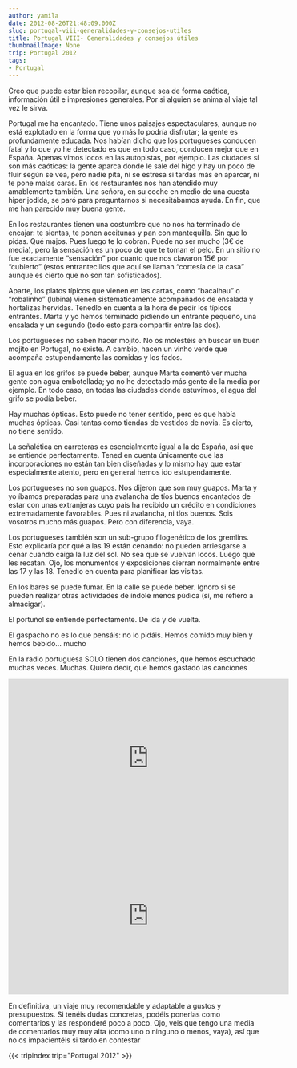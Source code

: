 ```yaml
---
author: yamila
date: 2012-08-26T21:48:09.000Z
slug: portugal-viii-generalidades-y-consejos-utiles
title: Portugal VIII- Generalidades y consejos útiles
thumbnailImage: None
trip: Portugal 2012
tags:
- Portugal
---
```



Creo que puede estar bien recopilar, aunque sea de forma caótica, información útil e impresiones generales. Por si alguien se anima al viaje tal vez le sirva.

Portugal me ha encantado. Tiene unos paisajes espectaculares, aunque no está explotado en la forma que yo más lo podría disfrutar; la gente es profundamente educada. Nos habían dicho que los portugueses conducen fatal y lo que yo he detectado es que en todo caso, conducen mejor que en España. Apenas vimos locos en las autopistas, por ejemplo. Las ciudades sí son más caóticas: la gente aparca donde le sale del higo y hay un poco de fluir según se vea, pero nadie pita, ni se estresa si tardas más en aparcar, ni te pone malas caras. En los restaurantes nos han atendido muy amablemente también. Una señora, en su coche en medio de una cuesta hiper jodida, se paró para preguntarnos si necesitábamos ayuda. En fin, que me han parecido muy buena gente.

En los restaurantes tienen una costumbre que no nos ha terminado de encajar: te sientas, te ponen aceitunas y pan con mantequilla. Sin que lo pidas. Qué majos. Pues luego te lo cobran. Puede no ser mucho (3€ de media), pero la sensación es un poco de que te toman el pelo. En un sitio no fue exactamente “sensación” por cuanto que nos clavaron 15€ por “cubierto” (estos entrantecillos que aquí se llaman “cortesía de la casa” aunque es cierto que no son tan sofisticados).

Aparte, los platos típicos que vienen en las cartas, como “bacalhau” o “robalinho” (lubina) vienen sistemáticamente acompañados de ensalada y hortalizas hervidas. Tenedlo en cuenta a la hora de pedir los típicos entrantes. Marta y yo hemos terminado pidiendo un entrante pequeño, una ensalada y un segundo (todo esto para compartir entre las dos).

Los portugueses no saben hacer mojito. No os molestéis en buscar un buen mojito en Portugal, no existe. A cambio, hacen un vinho verde que acompaña estupendamente las comidas y los fados.

El agua en los grifos se puede beber, aunque Marta comentó ver mucha gente con agua embotellada; yo no he detectado más gente de la media por ejemplo. En todo caso, en todas las ciudades donde estuvimos, el agua del grifo se podía beber.

Hay muchas ópticas. Esto puede no tener sentido, pero es que había muchas ópticas. Casi tantas como tiendas de vestidos de novia. Es cierto, no tiene sentido.

La señalética en carreteras es esencialmente igual a la de España, así que se entiende perfectamente. Tened en cuenta únicamente que las incorporaciones no están tan bien diseñadas y lo mismo hay que estar especialmente atento, pero en general hemos ido estupendamente.

Los portugueses no son guapos. Nos dijeron que son muy guapos. Marta y yo íbamos preparadas para una avalancha de tíos buenos encantados de estar con unas extranjeras cuyo país ha recibido un crédito en condiciones extremadamente favorables. Pues ni avalancha, ni tíos buenos. Sois vosotros mucho más guapos. Pero con diferencia, vaya.

Los portugueses también son un sub-grupo filogenético de los gremlins. Esto explicaría por qué a las 19 están cenando: no pueden arriesgarse a cenar cuando caiga la luz del sol. No sea que se vuelvan locos. Luego que les recatan. Ojo, los monumentos y exposiciones cierran normalmente entre las 17 y las 18. Tenedlo en cuenta para planificar las visitas.

En los bares se puede fumar. En la calle se puede beber. Ignoro si se pueden realizar otras actividades de índole menos púdica (sí, me refiero a almacigar).

El portuñol se entiende perfectamente. De ida y de vuelta.

El gaspacho no es lo que pensáis: no lo pidáis. Hemos comido muy bien y hemos bebido… mucho

En la radio portuguesa SOLO tienen dos canciones, que hemos escuchado muchas veces. Muchas. Quiero decir, que hemos gastado las canciones

<iframe width="560" height="315" src="https://www.youtube.com/embed/Sv6dMFF_yts?rel=0" frameborder="0" allow="autoplay; encrypted-media" allowfullscreen></iframe>

<iframe width="560" height="315" src="https://www.youtube.com/embed/8UVNT4wvIGY?rel=0" frameborder="0" allow="autoplay; encrypted-media" allowfullscreen></iframe>

En definitiva, un viaje muy recomendable y adaptable a gustos y presupuestos. Si tenéis dudas concretas, podéis ponerlas como comentarios y las responderé poco a poco. Ojo, veis que tengo una media de comentarios muy muy alta (como uno o ninguno o menos, vaya), así que no os impacientéis si tardo en contestar

{{< tripindex trip="Portugal 2012" >}}
